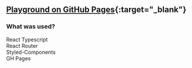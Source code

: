 ## [Playground on GitHub Pages](https://flemmingkrogolsen.github.io/Playground/){:target="_blank"}

### What was used?
React Typescript  
React Router  
Styled-Components  
GH Pages  
